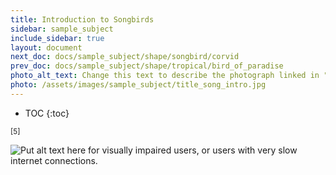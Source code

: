 ```yaml
---
title: Introduction to Songbirds
sidebar: sample_subject
include_sidebar: true
layout: document
next_doc: docs/sample_subject/shape/songbird/corvid
prev_doc: docs/sample_subject/shape/tropical/bird_of_paradise
photo_alt_text: Change this text to describe the photograph linked in "photo".
photo: /assets/images/sample_subject/title_song_intro.jpg
---
```


* TOC
{:toc}

<sup>[5]</sup>

<img src="/template-information-site/assets/images/sample_subject/songbird.jpg" alt="Put alt text here for visually impaired users, or users with very slow internet connections."/>
